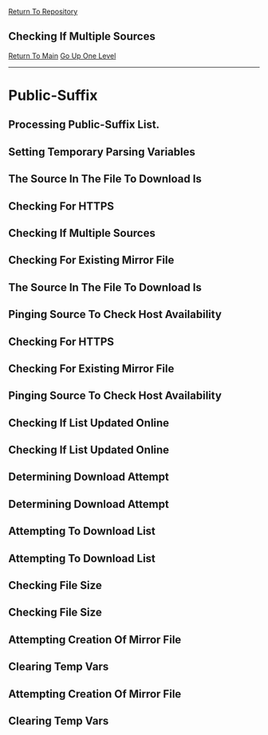 [Return To Repository](https://github.com/DigitalWarrior/piholeparser/)
## Checking If Multiple Sources
[Return To Main](https://github.com/DigitalWarrior/piholeparser/blob/master/RecentRunLogs/Mainlog.md)
[Go Up One Level](https://github.com/DigitalWarrior/piholeparser/blob/master/RecentRunLogs/TopLevelScripts/15-Processing-Top-Level-Domains.md)
____________________________________
# Public-Suffix
## Processing Public-Suffix List.
## Setting Temporary Parsing Variables
## The Source In The File To Download Is
## Checking For HTTPS
## Checking If Multiple Sources
## Checking For Existing Mirror File
## The Source In The File To Download Is
## Pinging Source To Check Host Availability
## Checking For HTTPS
## Checking For Existing Mirror File
## Pinging Source To Check Host Availability
## Checking If List Updated Online
## Checking If List Updated Online
## Determining Download Attempt
## Determining Download Attempt
## Attempting To Download List
## Attempting To Download List
## Checking File Size
## Checking File Size
## Attempting Creation Of Mirror File
## Clearing Temp Vars
## Attempting Creation Of Mirror File
## Clearing Temp Vars
